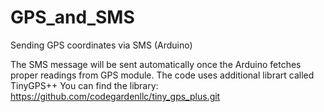 # GPS_and_SMS
Sending GPS coordinates via SMS (Arduino)

The SMS message will be sent automatically once the Arduino fetches proper readings from GPS module.
The code uses additional librart called TinyGPS++
You can find the library: https://github.com/codegardenllc/tiny_gps_plus.git
